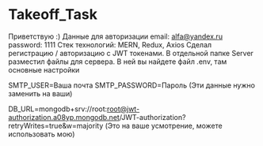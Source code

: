# Takeoff_Task

Приветствую :)
Данные для авторизации email: alfa@yandex.ru password: 1111
Стек технологий: MERN, Redux, Axios
Сделал регистрацию / авторизацию с JWT токенами.
В отдельной папке Server разместил файлы для сервера. В ней вы найдете файл .env, там основные настройки

SMTP_USER=Ваша почта
SMTP_PASSWORD=Пароль
(Эти данные нужно заменить на ваши)

DB_URL=mongodb+srv://root:root@jwt-authorization.a08yp.mongodb.net/JWT-authorization?retryWrites=true&w=majority
(Это на ваше усмотрение, можете использовать мою)

